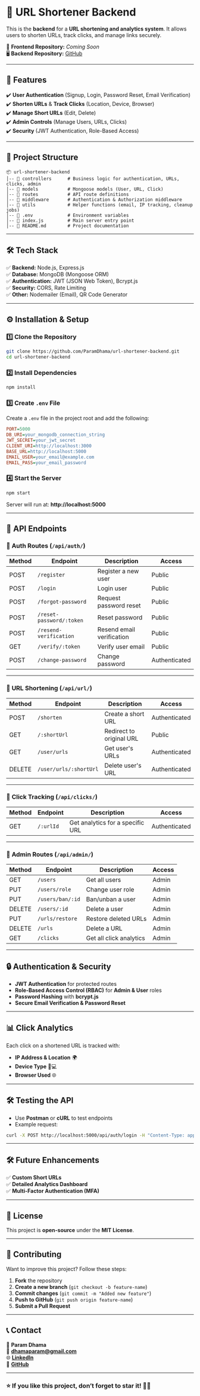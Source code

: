 # 🚀 URL Shortener Backend  

This is the **backend** for a **URL shortening and analytics system**. It allows users to shorten URLs, track clicks, and manage links securely.  

🔗 **Frontend Repository:** _Coming Soon_  
🖥️ **Backend Repository:** [GitHub](https://github.com/ParamDhama/url-shortener-backend.git)  

---

## 📌 Features  
✔️ **User Authentication** (Signup, Login, Password Reset, Email Verification)  
✔️ **Shorten URLs** & **Track Clicks** (Location, Device, Browser)  
✔️ **Manage Short URLs** (Edit, Delete)  
✔️ **Admin Controls** (Manage Users, URLs, Clicks)  
✔️ **Security** (JWT Authentication, Role-Based Access)  

---

## 📂 Project Structure  
```
📦 url-shortener-backend
│-- 📂 controllers      # Business logic for authentication, URLs, clicks, admin
│-- 📂 models           # Mongoose models (User, URL, Click)
│-- 📂 routes           # API route definitions
│-- 📂 middleware       # Authentication & Authorization middleware
│-- 📂 utils            # Helper functions (email, IP tracking, cleanup jobs)
│-- 📜 .env             # Environment variables
│-- 📜 index.js         # Main server entry point
│-- 📜 README.md        # Project documentation
```

---

## 🛠️ Tech Stack  
✅ **Backend:** Node.js, Express.js  
✅ **Database:** MongoDB (Mongoose ORM)  
✅ **Authentication:** JWT (JSON Web Token), Bcrypt.js  
✅ **Security:** CORS,  Rate Limiting  
✅ **Other:** Nodemailer (Email), QR Code Generator  

---

## ⚙️ Installation & Setup  

### 1️⃣ Clone the Repository  
```bash
git clone https://github.com/ParamDhama/url-shortener-backend.git
cd url-shortener-backend
```

### 2️⃣ Install Dependencies  
```bash
npm install
```

### 3️⃣ Create `.env` File  
Create a `.env` file in the project root and add the following:  
```ini
PORT=5000
DB_URI=your_mongodb_connection_string
JWT_SECRET=your_jwt_secret
CLIENT_URI=http://localhost:3000
BASE_URL=http://localhost:5000
EMAIL_USER=your_email@example.com
EMAIL_PASS=your_email_password
```

### 4️⃣ Start the Server  
```bash
npm start
```
Server will run at: **http://localhost:5000**  

---

## 📌 API Endpoints  

### 🔹 **Auth Routes (`/api/auth/`)**  
| Method | Endpoint | Description | Access |
|--------|----------|------------|--------|
| POST   | `/register` | Register a new user | Public |
| POST   | `/login` | Login user | Public |
| POST   | `/forgot-password` | Request password reset | Public |
| POST   | `/reset-password/:token` | Reset password | Public |
| POST   | `/resend-verification` | Resend email verification | Public |
| GET    | `/verify/:token` | Verify user email | Public |
| POST   | `/change-password` | Change password | Authenticated |

---

### 🔹 **URL Shortening (`/api/url/`)**  
| Method | Endpoint | Description | Access |
|--------|----------|------------|--------|
| POST   | `/shorten` | Create a short URL | Authenticated |
| GET    | `/:shortUrl` | Redirect to original URL | Public |
| GET    | `/user/urls` | Get user's URLs | Authenticated |
| DELETE | `/user/urls/:shortUrl` | Delete user's URL | Authenticated |

---

### 🔹 **Click Tracking (`/api/clicks/`)**  
| Method | Endpoint | Description | Access |
|--------|----------|------------|--------|
| GET    | `/:urlId` | Get analytics for a specific URL | Authenticated |

---

### 🔹 **Admin Routes (`/api/admin/`)**  
| Method | Endpoint | Description | Access |
|--------|----------|------------|--------|
| GET    | `/users` | Get all users | Admin |
| PUT    | `/users/role` | Change user role | Admin |
| PUT    | `/users/ban/:id` | Ban/unban a user | Admin |
| DELETE | `/users/:id` | Delete a user | Admin |
| PUT    | `/urls/restore` | Restore deleted URLs | Admin |
| DELETE | `/urls` | Delete a URL | Admin |
| GET    | `/clicks` | Get all click analytics | Admin |

---

## 🔒 Authentication & Security  
- **JWT Authentication** for protected routes  
- **Role-Based Access Control (RBAC)** for **Admin & User** roles  
- **Password Hashing** with **bcrypt.js**  
- **Secure Email Verification & Password Reset**  

---

## 📊 Click Analytics  
Each click on a shortened URL is tracked with:  
- **IP Address & Location** 🌍  
- **Device Type** 📱💻  
- **Browser Used** 🌐  

---

## 🛠️ Testing the API  
- Use **Postman** or **cURL** to test endpoints  
- Example request:  
```bash
curl -X POST http://localhost:5000/api/auth/login -H "Content-Type: application/json" -d '{"email":"test@example.com", "password":"Test@1234"}'
```

---

## 🛠️ Future Enhancements  
✅ **Custom Short URLs**  
✅ **Detailed Analytics Dashboard**  
✅ **Multi-Factor Authentication (MFA)**  

---

## 📝 License  
This project is **open-source** under the **MIT License**.  

---

## 🙌 Contributing  
Want to improve this project? Follow these steps:  
1. **Fork** the repository  
2. **Create a new branch** (`git checkout -b feature-name`)  
3. **Commit changes** (`git commit -m "Added new feature"`)  
4. **Push to GitHub** (`git push origin feature-name`)  
5. **Submit a Pull Request**  

---

## 📞 Contact  
👤 **Param Dhama**  
📧 **dhamaparam@gmail.com**  
🌐 **[LinkedIn](https://www.linkedin.com/in/paramdhama/)**  
🔗 **[GitHub](https://github.com/ParamDhama)**  

---

### ⭐ **If you like this project, don’t forget to star it!** 🚀🌟  